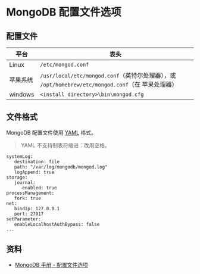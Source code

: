 # MongoDB 配置文件选项

##  配置文件

|  平台   | 表头  |
|  ----  | ----  |
| Linux  | `/etc/mongod.conf` |
| 苹果系统  | `/usr/local/etc/mongod.conf`（英特尔处理器），或 `/opt/homebrew/etc/mongod.conf`（在 苹果处理器） |
| windows  | `<install directory>\bin\mongod.cfg` |

## 文件格式

MongoDB 配置文件使用 [YAML](https://yaml.org/) 格式。

> YAML 不支持制表符缩进：改用空格。

```
systemLog:
   destination: file
   path: "/var/log/mongodb/mongod.log"
   logAppend: true
storage:
   journal:
      enabled: true
processManagement:
   fork: true
net:
   bindIp: 127.0.0.1
   port: 27017
setParameter:
   enableLocalhostAuthBypass: false
...
```


## 资料

- [MongoDB 手册 - 配置文件选项](https://www.mongodb.com/docs/manual/reference/configuration-options)